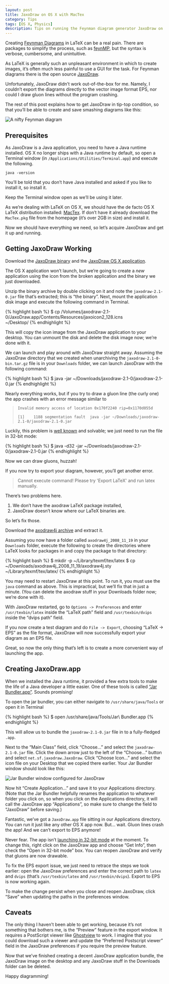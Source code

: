 ```yaml
---
layout: post
title: JaxoDraw on OS X with MacTex
category: Tips
tags: [OS X, Physics]
description: Tips on running the Feynman diagram generator JaxoDraw on OS X
---
```


Creating [Feynman Diagrams](http://en.wikipedia.org/wiki/Feynman_Diagrams) in LaTeX can be a real pain. There are packages to simplify the process, such as [feynMP](http://osksn2.hep.sci.osaka-u.ac.jp/~taku/osx/feynmp.html), but the syntax is verbose, cumbersome, and unintuitive.

As LaTeX is generally such an unpleasant environment in which to create images, it’s often much less painful to use a GUI for the task. For Feynman diagrams there is the open source [JaxoDraw](http://jaxodraw.sourceforge.net).

Unfortunately, JaxoDraw didn’t work out-of-the-box for me. Namely, I couldn’t export the diagrams directly to the vector image format EPS, nor could I draw gluon lines without the program crashing.

The rest of this post explains how to get JaxoDraw in tip-top condition, so that you’ll be able to create and save smashing diagrams like this:

![A nifty Feynman diagram](/assets/img/jaxodraw-on-os-x/feynman-diagram.png)

Prerequisites
-------------

As JaxoDraw is a Java application, you need to have a Java runtime installed. OS X no longer ships with a Java runtime by default, so open a Terminal window (in `/Applications/Utilities/Terminal.app`) and execute the following.

    java -version

You’ll be told that you don’t have Java installed and asked if you like to install it, so install it.

Keep the Terminal window open as we’ll be using it later.

As we’re dealing with LaTeX on OS X, we should have the de facto OS X LaTeX distribution installed: [MacTex](http://www.tug.org/mactex/). If don’t have it already download the `MacTex.pkg` file from the homepage (it’s over 2GB in size) and install it.

Now we should have everything we need, so let’s acquire JaxoDraw and get it up and running.

Getting JaxoDraw Working
------------------------

Download the [JaxoDraw binary](http://jaxodraw.sourceforge.net/download/bin.html) and the [JaxoDraw OS X application](http://jaxodraw.sourceforge.net/download/dmg.html).

The OS X application won’t launch, but we’re going to create a *new* application using the icon from the broken application and the binary we just downloaded.

Unzip the binary archive by double clicking on it and note the `jaxodraw-2.1-0.jar` file that’s extracted; this is “the binary”. Next, mount the application disk image and execute the following command in Terminal.

{% highlight bash %}
$ cp /Volumes/jaxodraw-2.1-0/JaxoDraw.app/Contents/Resources/jaxoicon2_128.icns \
  ~/Desktop/
{% endhighlight %}

This will copy the icon image from the JaxoDraw application to your desktop. You can unmount the disk and delete the disk image now; we’re done with it.

We can launch and play around with JaxoDraw straight away. Assuming the JaxoDraw directory that we created when unarchiving the `jaxodraw-2.1-0-bin.tar.gz` file is in your `Downloads` folder, we can launch JaxoDraw with the following command:

{% highlight bash %}
$ java -jar ~/Downloads/jaxodraw-2.1-0/jaxodraw-2.1-0.jar
{% endhighlight %}

Nearly everything works, but if you try to draw a gluon line (the curly one) the app crashes with an error message similar to

> `Invalid memory access of location 0x170f2240 rip=0x1170d055d`
>
> `[1]    1188 segmentation fault  java -jar ~/Downloads/jaxodraw-2.1-0/jaxodraw-2.1-0.jar`

Luckily, this problem is [well known](http://sourceforge.net/tracker/?func=detail&aid=2561249&group_id=142124&atid=751521) and solvable; we just need to run the file in 32-bit mode:

{% highlight bash %}
$ java -d32 -jar ~/Downloads/jaxodraw-2.1-0/jaxodraw-2.1-0.jar
{% endhighlight %}

Now we can draw gluons, huzzah!

If you now try to export your diagram, however, you’ll get another error.

> Cannot execute command!
> Please try 'Export LaTeX' and run latex manually.

There’s two problems here.

1. We don’t have the axodraw LaTeX package installed,
2. JaxoDraw doesn’t know where our LaTeX binaries are.

So let’s fix those.

Download the [axodraw4j archive](http://sourceforge.net/projects/jaxodraw/files/axodraw4j/axodraw4j_2008_11_19/axodraw4j_2008_11_19.tar.gz/download) and extract it.

Assuming you now have a folder called `axodraw4j_2008_11_19` in your `Downloads` folder, execute the following to create the directories where LaTeX looks for packages in and copy the package to that directory:

{% highlight bash %}
$ mkdir -p ~/Library/texmf/tex/latex
$ cp ~/Downloads/axodraw4j_2008_11_19/axodraw4j.sty ~/Library/texmf/tex/latex/
{% endhighlight %}

You may need to restart JaxoDraw at this point. To run it, you must use the `java` command as above. This is impractical, but we’ll fix that in just a minute. (You can delete the axodraw stuff in your Downloads folder now; we’re done with it).

With JaxoDraw restarted, go to `Options -> Preferences` and enter `/usr/texbin/latex` inside the “LaTeX path” field and `/usr/texbin/dvips` inside the “dvips path” field.

If you now create a test diagram and do `File -> Export`, choosing “LaTeX -> EPS” as the file format, JaxoDraw will now successfully export your diagram as an EPS file.

Great, so now the only thing that’s left is to create a more convenient way of launching the app.

Creating JaxoDraw.app
---------------------

When we installed the Java runtime, it provided a few extra tools to make the life of a Java developer a little easier. One of these tools is called [“Jar Bundler.app”](http://nakkaya.com/2009/12/12/creating-mac-os-x-app-bundle-for-java-applications/). Sounds promising!

To open the jar bundler, you can either navigate to `/usr/share/java/Tools` or open it in Terminal

{% highlight bash %}
$ open /usr/share/java/Tools/Jar\ Bundler.app
{% endhighlight %}

This will allow us to bundle the `jaxodraw-2.1-0.jar` file in to a fully-fledged `.app`. 

Next to the “Main Class” field, click “Choose...” and select the `jaxodraw-2.1-0.jar` file. Click the down arrow just to the left of the “Choose...” button and select `net.sf.jaxodraw.JaxoDraw`. Click “Choose Icon...” and select the icon file on your Desktop that we copied there earlier. Your Jar Bundler window should look like this:

![Jar Bundler window configured for JaxoDraw](/assets/img/jaxodraw-on-os-x/jar-bundler.png)

Now hit “Create Application...” and save it to your Applications directory. (Note that the Jar Bundler helpfully renames the application to whatever folder you click on, so when you click on the Applications directory, it will call the JaxoDraw app “Applications”, so make sure to change the field to “JaxoDraw” before saving.)

Fantastic, we’ve got a `JaxoDraw.app` file sitting in our Applications directory. You can run it just like any other OS X app now. But... wait. Gluon lines crash the app! And we can’t export to EPS anymore!

Never fear. The app isn’t [launching in 32-bit mode](http://lists.apple.com/archives/java-dev/2009/Jul/msg00125.html) at the moment. To change this, right click on the JaxoDraw app and choose “Get Info”, then check the “Open in 32-bit mode” box. You can reopen JaxoDraw and verify that gluons are now drawable.

To fix the EPS export issue, we just need to retrace the steps we took earlier: open the JaxoDraw preferences and enter the correct path to `latex` and `dvips` (that’s `/usr/texbin/latex` and `/usr/texbin/dvips`). Export to EPS is now working again.

To make the change persist when you close and reopen JaxoDraw, click “Save” when updating the paths in the preferences window.

Caveats
-------

The only thing I haven’t been able to get working, because it’s not something that bothers me, is the “Preview” feature in the export window. It requires a PostScript viewer like [Ghostview](http://pages.cs.wisc.edu/~ghost/) to work. I imagine that you could download such a viewer and update the “Preferred Postscript viewer” field in the JaxoDraw preferences if you require the preview feature.

Now that we’ve finished creating a decent JaxoDraw application bundle, the JaxoDraw image on the desktop and any JaxoDraw stuff in the Downloads folder can be deleted.

Happy diagramming!
